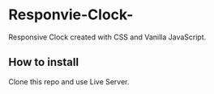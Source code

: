 # Responvie-Clock-
Responsive Clock created with CSS and Vanilla JavaScript.

## How to install
Clone this repo and use Live Server.
